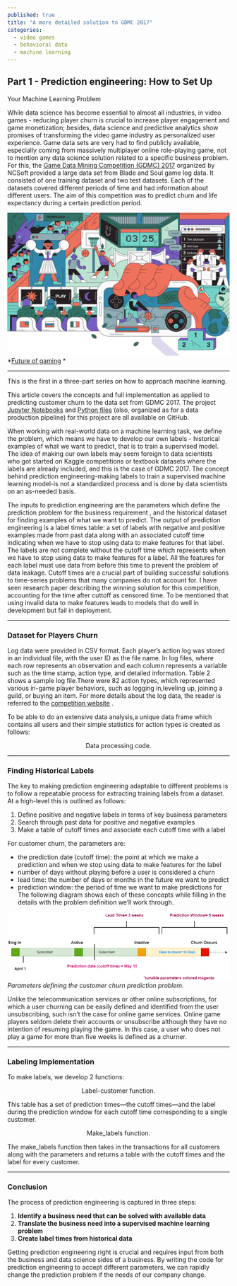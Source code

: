 ```yaml
---
published: true
title: "A more detailed solution to GDMC 2017"
categories:
  - video games
  - behavioral data
  - machine learning
---  
```

## Part 1 - Prediction engineering: How to Set Up
 Your Machine Learning Problem 


While data science has become essential to almost all industries,  in video games - reducing player churn is crucial to increase player engagement and game
monetization; besides, data science and predictive analytics show promises of transforming the video game industry as personalized user experience.
Game data sets are very had to find publicly available, especially coming from  massively multiplayer online role-playing game, not to mention any data science
solution related to a specific business problem. For this, the [Game Data Mining Competition (GDMC) 2017](https://cilab.sejong.ac.kr/gdmc2017/) organized by NCSoft provided a large data set from Blade and Soul
game log data. It consisted of one training dataset and two test datasets. Each of the datasets covered different periods of time and
had information about different users. The aim of this competition  was to predict churn and life expectancy during a certain prediction period.

![](/images/futureOfGaming1.png)
*[Future of gaming](https://qz.com/is/what-happens-next-2/1438720/future-of-gaming/) *

<!--more-->

* * *

This is the first in a three-part series on how to approach machine learning.

This article covers the concepts and full implementation as applied to predicting customer churn to the data set from GDMC 2017. 
The project [Jupyter Notebooks](https://github.com/DanielaLaura/dataproc_unittest/blob/master/Data/Data_processed/working%20on%20data%20formatting%20games.ipynb) and [Python files](https://github.com/DanielaLaura/dataproc_unittest) (also, organized as for a data production pipeline) for this  project are all available on GitHub.

When working with real-world data on a machine learning task, we define the problem, which means we have to develop our own labels - historical 
examples of what we want to predict, that is to train a supervised model. The idea of making our own labels may  seem foreign to data scientists  
who got started on Kaggle competitions or textbook datasets where the labels are already included, and this is the case of GDMC 2017. 
The concept behind prediction engineering-making labels to train a supervised machine learning model-is not a standardized process  and is done 
by data scientists on an as-needed basis. 

The inputs to prediction engineering are the parameters which define the prediction problem for the business requirement , and the historical dataset for finding 
examples of what we want to predict.
The output of prediction engineering is a label times table: a set of labels with negative and positive examples made from past data along with an associated 
cutoff time indicating when we have to stop using data to make features for that label. The labels are not complete without the cutoff time which represents when we have 
to stop using data to make features for a label. All the features for each label must use data from before this time to prevent the problem of data leakage. Cutoff times 
are a crucial part of building successful solutions to time-series problems that many companies do not account for. I have seen research paper describing the winning 
solution for this competition, accounting for the time after cuttoff as censored time. To be mentioned that using invalid data to make features leads to models that do 
well in development but fail in deployment.

* * *

### Dataset for Players Churn

Log data were provided in CSV format. Each player’s action log was stored in an individual 
file, with the user ID as the file name. In log files, where each row represents an observation and each column represents a variable
such as the time stamp, action type, and detailed information. Table 2 shows a sample log file.There were 82 action types, which represented 
various in-game player behaviors, such as logging in,leveling up, joining a guild, or buying an item.   For more details about the log data, the reader
is referred to the [competition website](https://cilab.sejong.ac.kr/gdmc2017/) .

To be able to do an extensive data analysis,a unique data frame which contains all users and their simple statistics for action types is created  as follows:


<script src="https://gist.github.com/DanielaLaura/db1f80b4c22c3278975d5f6c130c5e4e.js" charset="utf-8"></script>
<center>Data processing code.</center>

* * *

### Finding Historical Labels

The key to making prediction engineering adaptable to different problems is to follow a repeatable process for extracting training labels from a dataset. 
At a high-level this is outlined as follows:

1. Define positive and negative labels in terms of key business parameters
2. Search through past data for positive and negative examples
3. Make a table of cutoff times and associate each cutoff time with a label

For customer churn, the parameters are: 
- the prediction date (cutoff time): the point at which we make a prediction and when we stop using data to make features for the label
- number of days without playing before a user is considered a churn
- lead time: the number of days or months in the future we want to predict
- prediction window: the period of time we want to make predictions for
The following diagram shows each of these concepts while filling in the details with the problem definition we’ll work through.

![](/images/Diagram.png)
*Parameters defining the customer churn prediction problem.*

Unlike the telecommunication services or other online subscriptions, for which a user churning can be easily defined and identified 
from the user unsubscribing, such isn’t the case for online game services. Online game players seldom delete their accounts
or unsubscribe although they have no intention of resuming playing the game. In this case, a user who does not play a game for
more than five weeks is defined as a churner.

* * *

### Labeling Implementation

To make labels, we develop 2 functions: 


<script src="https://gist.github.com/DanielaLaura/c10c462195f2ff812bb8ff99dd31fac4.js" charset="utf-8"></script>
<center>Label-customer function.</center>


This table has a set of prediction times—the cutoff times—and the label during the prediction window for each cutoff time corresponding to a single customer.


<script src="https://gist.github.com/DanielaLaura/e507285ab1a3c9670e0c2d8afd1b4ebf.js" charset="utf-8"></script>
<center>Make_labels function.</center>


The make_labels function then takes in the transactions for all customers along with the parameters and returns a table with the cutoff times and the label 
for every customer.

* * *

### Conclusion
The process of prediction engineering is captured in three steps:

1. **Identify a business need that can be solved with available data**
2. **Translate the business need into a supervised machine learning problem**
3. **Create label times from historical data**

Getting prediction engineering right is crucial and requires input from both the business and data science sides of a business. 
By writing the code for prediction engineering to accept different parameters, we can rapidly change the prediction problem if the needs of our company change.

